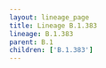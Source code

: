 ```yaml
---
layout: lineage_page
title: Lineage B.1.383
lineage: B.1.383
parent: B.1
children: ['B.1.383']
---
```

